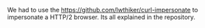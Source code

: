 We had to use the https://github.com/lwthiker/curl-impersonate to impersonate a HTTP/2 browser. Its all explained in the repository.
